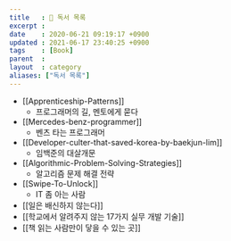 ```yaml
---
title   : 📖 독서 목록
excerpt : 
date    : 2020-06-21 09:19:17 +0900
updated : 2021-06-17 23:40:25 +0900
tags    : [Book]
parent  : 
layout  : category
aliases: ["독서 목록"]
---
```


- [[Apprenticeship-Patterns]] 
	- 프로그래머의 길, 멘토에게 묻다
- [[Mercedes-benz-programmer]]
	- 벤츠 타는 프로그래머
- [[Developer-culter-that-saved-korea-by-baekjun-lim]]
	- 임백준의 대살개문
- [[Algorithmic-Problem-Solving-Strategies]]
	- 알고리즘 문제 해결 전략 
- [[Swipe-To-Unlock]]
	- IT 좀 아는 사람
- [[일은 배신하지 않는다]]
- [[학교에서 알려주지 않는 17가지 실무 개발 기술]]
- [[책 읽는 사람만이 닿을 수 있는 곳]] 
